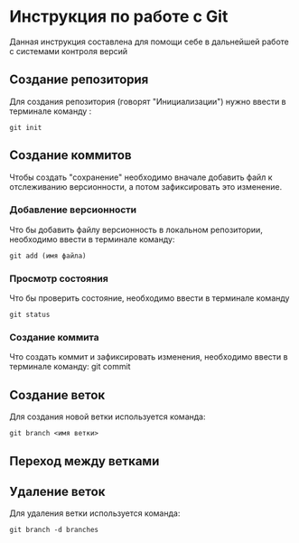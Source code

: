 # Инструкция по работе с Git

Данная инструкция составлена для помощи себе в дальнейшей работе с системами контроля версий

## Создание репозитория 
Для создания репозитория (говорят "Инициализации") нужно ввести в терминале команду :

    git init

## Создание коммитов


Чтобы создать "сохранение" необходимо вначале добавить файл к отслеживанию версионности, а потом зафиксировать это изменение.
### Добавление версионности
Что бы добавить файлу версионность в локальном репозитории, необходимо ввести в терминале команду:

    git add (имя файла)

### Просмотр состояния

Что бы проверить состояние, необходимо ввести в терминале команду 

    git status


### Создание коммита
Что создать коммит и зафиксировать изменения, необходимо ввести в терминале команду: 
    git commit

## Создание веток

Для создания новой ветки используется команда:

    git branch <имя ветки>

## Переход между ветками

    
## Удаление веток 

Для удаления ветки используется команда:
    
    git branch -d branches
